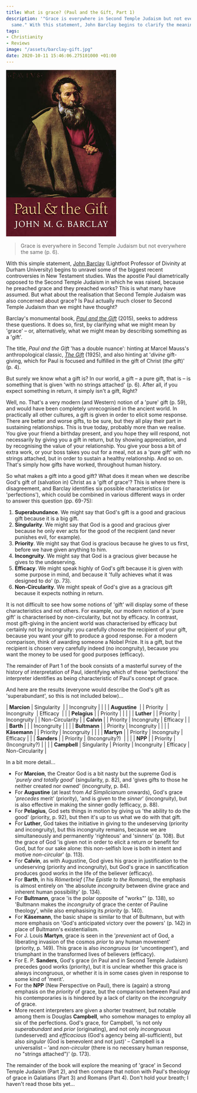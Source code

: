 ```yaml
---
title: What is grace? (Paul and the Gift, Part 1)
description: '"Grace is everywhere in Second Temple Judaism but not everywhere the
  same." With this statement, John Barclay begins to clarify the meaning of "grace".'
tags:
- Christianity
- Reviews
image: "/assets/barclay-gift.jpg"
date: 2020-10-11 15:46:06.275101000 +01:00
---
```

[<img alt="Paul and the Gift, by John Barclay" src="/assets/barclay-gift.jpg" class="alignright" />](https://www.eerdmans.com/Products/7532/paul-and-the-gift.aspx "Paul and the Gift, by John Barclay")

> Grace is everywhere in Second Temple Judaism but not everywhere the same (p. 6).

With this simple statement, [John Barclay](https://www.dur.ac.uk/theology.religion/staff/profile/?id=2008) (Lightfoot Professor of Divinity at Durham University) begins to unravel some of the biggest recent controversies in New Testament studies. Was the apostle Paul diametrically opposed to the Second Temple Judaism in which he was raised, because he preached grace and they preached works? This is what many have assumed. But what about the realisation that Second Temple Judaism was also concerned about grace? Is Paul actually much closer to Second Temple Judaism than we might have thought?

Barclay's monumental book, [_Paul and the Gift_](https://www.eerdmans.com/Products/7532/paul-and-the-gift.aspx) (2015), seeks to address these questions. It does so, first, by clarifying what we might mean by 'grace' &ndash; or, alternatively, what we might mean by describing something as a 'gift'.

The title, _Paul and the Gift_ 'has a double nuance': hinting at Marcel Mauss's anthropological classic, [_The Gift_](https://en.wikipedia.org/wiki/The_Gift_(essay)) (1925), and also hinting at '_divine_ gift-giving, which for Paul is focused and fulfilled in the gift of Christ (_the_ gift)' (p. 4).

But surely we know what a gift is? In our world, a gift &ndash; a pure gift, that is &ndash; is something that is given 'with no strings attached' (p. 6). After all, if you expect something in return, it simply isn't a gift, Right?

Well, no. That's a very modern (and Western) notion of a 'pure' gift (p. 59), and would have been completely unrecognised in the ancient world. In practically all other cultures, a gift is given in order to elicit some response. There are better and worse gifts, to be sure, but they all play their part in sustaining relationships. This is true today, probably more than we realise. You give your friend a birthday present, and you hope they will respond, not necessarily by giving you a gift in return, but by showing appreciation, and by recognising the value of your relationship. You give your boss a bit of extra work, or your boss takes you out for a meal, not as a 'pure gift' with no strings attached, but in order to sustain a healthy relationship. And so on. That's simply how gifts have worked, throughout human history.

So what makes a gift into a good gift? What does it mean when we describe God's gift of (salvation in) Christ as a 'gift of grace'? This is where there is disagreement, and Barclay identifies six possible characteristics (or 'perfections'), which could be combined in various different ways in order to answer this question (pp. 69-75):

1. **Superabundance**. We might say that God's gift is a good and gracious gift because it is a big gift.
1. **Singularity**. We might say that God is a good and gracious giver because he only ever acts for the good of the recipient (and never punishes evil, for example).
1. **Priority**. We might say that God is gracious because he gives to us first, before we have given anything to him.
1. **Incongruity**. We might say that God is a gracious giver because he gives to the undeserving.
1. **Efficacy**. We might speak highly of God's gift because it is given with some purpose in mind, and because it 'fully achieves what it was designed to do' (p. 73).
1. **Non-Circularity**. We might speak of God's give as a gracious gift because it expects nothing in return.

It is not difficult to see how some notions of 'gift' will display some of these characteristics and not others. For example, our modern notion of a 'pure gift' is characterised by non-circularity, but not by efficacy. In contrast, most gift-giving in the ancient world was characterised by efficacy but certainly not by incongruity: you carefully choose the recipient of your gift, because you want your gift to produce a good response. For a modern comparison, think of awarding someone a Nobel Prize. It is a gift, but the recipient is chosen very carefully indeed (no incongruity), because you want the money to be used for good purposes (efficacy).

The remainder of Part 1 of the book consists of a masterful survey of the history of interpretation of Paul, identifying which of these 'perfections' the interpreter identifies as being characteristic of Paul's concept of grace.

And here are the results (everyone would describe the God's gift as 'superabundant', so this is not included below)...




| **Marcion**   | Singularity&nbsp; |          | Incongruity    |          |                 |
| **Augustine**&nbsp; |             | Priority&nbsp; | Incongruity&nbsp;    | Efficacy&nbsp; |                 |
| **Pelagius**  |             | Priority |                |          |                 |
| **Luther**    |             | Priority | Incongruity    |          | Non-Circularity |
| **Calvin**    |             | Priority | Incongruity    | Efficacy |                 |
| **Barth**     |             |          | Incongruity    |          |                 |
| **Bultmann**  |             | Priority | Incongruity    |          |                 |
| **Käsemann**  |             | Priority | Incongruity    |          |                 |
| **Martyn**    |             | Priority | Incongruity    | Efficacy |                 |
| **Sanders**   |             | Priority | (Incongruity?)&nbsp; |          |                 |
| **NPP**       |             | Priority | (Incongruity?) |          |                 |
| **Campbell**  | Singularity | Priority | Incongruity    | Efficacy | Non-Circularity |

In a bit more detail...

* For **Marcion**, the Creator God is a bit nasty but the supreme God is '_purely and totally good_' (singularity, p. 82), and 'gives gifts to those he neither created nor owned' (incongruity, p. 84).
* For **Augustine** (at least from _Ad Simplicianum_ onwards), God's grace '_precedes_ merit' (priority), 'and is given to the _sinner_' (incongruity), but is also effective in making the sinner godly (efficacy, p. 88).
* For **Pelagius**, God sets things in motion by giving us 'the ability to do the good' (priority, p. 92), but then it's up to us what we do with that gift.
* For **Luther**, God takes the initiative in giving to the undeserving (priority and incongruity), but this incongruity remains, because we are simultaneously and permanently 'righteous' and 'sinners' (p. 108). But the grace of God 'is given not in order to elicit a return or benefit for God, but for our sake alone: this non-selfish love is both in intent and motive _non-circular_' (p. 113).
* For **Calvin**, as with Augustine, God gives his grace in justification to the undeserving (priority and incongruity), but God's grace in sanctification produces good works in the life of the believer (efficacy).
* For **Barth**, in his _Römerbrief_ (_The Epistle to the Romans_), the emphasis is almost entirely on 'the absolute _incongruity_ between divine grace and inherent human possibility' (p. 134).
* For **Bultmann**, grace 'is the polar opposite of "works"' (p. 138), so 'Bultmann makes the _incongruity_ of grace the center of Pauline theology', while also emphasising its _priority_ (p. 140).
* For **Käsemann**, the basic shape is similar to that of Bultmann, but with more emphasis on 'God's anticipated victory over the powers' (p. 142) in place of Bultmann's existentialism.
* For J. Louis **Martyn**, grace is seen in the '_prevenient_ act of God, a liberating invasion of the cosmos _prior_ to any human movement' (priority, p. 149). This grace is also _incongruous_ (or 'uncontingent'), and triumphant in the transformed lives of believers (efficacy).
* For E. P. **Sanders**, God's grace (in Paul and in Second Temple Judaism) precedes good works (priority), but it is unclear whether this grace is always incongruous, or whether it is in some cases given in response to some kind of 'merit'.
* For the **NPP** (New Perspective on Paul), there is (again) a strong emphasis on the _priority_ of grace, but the comparison between Paul and his contemporaries is is hindered by a lack of clarity on the _incongruity_ of grace.
* More recent interpreters are given a shorter treatment, but notable among them is Douglas **Campbell**, who somehow manages to employ all six of the perfections. God's grace, for Campbell, 'is not only _superabundant_ and _prior_ (originating), and not only _incongruous_ (undeserved) and _efficacious_ (God's agency being all-sufficient), but also _singular_ (God is benevolent and not just)' &ndash; Campbell is a universalist &ndash; 'and _non-circular_ (there is no necessary human response, no "strings attached")' (p. 173).

The remainder of the book will explore the meaning of 'grace' in Second Temple Judaism (Part 2), and then compare that notion with Paul's theology of grace in Galatians (Part 3) and Romans (Part 4). Don't hold your breath; I haven't read those bits yet...
